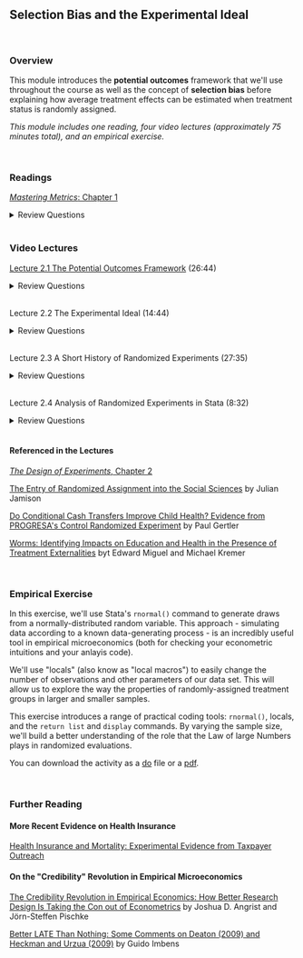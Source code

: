 ## Selection Bias and the Experimental Ideal

<br>

### Overview  
This module introduces the **potential outcomes** framework that we'll use throughout the course as well as the concept of **selection bias** before explaining how average treatment effects can be estimated when treatment status is randomly assigned.  

_This module includes one reading, four video lectures (approximately 75 minutes total), and an empirical exercise._

<br>

### Readings
[_Mastering Metrics_: Chapter 1](https://www.google.com/url?sa=t&rct=j&q=&esrc=s&source=web&cd=&ved=2ahUKEwjE2pfw-JjuAhUBZc0KHQo1DnoQFjAAegQIBhAC&url=http%3A%2F%2Fassets.press.princeton.edu%2Fchapters%2Fs10363.pdf&usg=AOvVaw3IGywrUpw1_F9e5npteATA)

<details><summary>Review Questions</summary>
  <br>
  <ol>
  <li>How do Americans with health insurance differ from those without health insurance?  Are those differences likely to represent the causal effects of having health insurance?  Why or why not? </li>
  <li>What are potential outcomes?  How do potential outcomes lead to a missing data problem in causal inference?  </li>
  <li>What is selection bias, and what implications does it have for program evaluation?  </li>
  <li>What is the Law of Large Numbers, and why is it important in randomized experiments?  </li>
  <li>Based on the evidence presented in the reading, what are the impacts of access to health insurance (in the United States)?  </li>
  </ol>
</details>

<br>

### Video Lectures  

[Lecture 2.1 The Potential Outcomes Framework](https://vimeo.com/512774637) (26:44)

<details><summary>Review Questions</summary>
  <br>
  <ol>
  <li>What is the fundamental problem of causal inference?</li>
  <li>What are potential outcomes, and how do they create a missing data problem in program evaluation?</li>
  <li>What is selection bias?  When and why is it likely to bias estimates of program impacts?</li>
  </ol>
</details>
  
<br>

Lecture 2.2 The Experimental Ideal (14:44)

<details><summary>Review Questions</summary>
  <br>
  <ol>
  <li>How can random assignment eliminate selection bias?</li>
  <li>What is the Law of Large Numbers, and why is it important in randomized experiments?</li>
  <li>How can we estimate the causal impacts of a program when treatment assignments are randomized?</li>
  </ol>
</details>

<br>

Lecture 2.3 A Short History of Randomized Experiments (27:35)

<details><summary>Review Questions</summary>
  <br>
  <ol>
  <li>Who was Ronald Fisher, and how did he contribute to the development of randomized experiments?</li>
  <li>When were randomized trials first used in medicine?  When were they first used in the social sciences?</li>
  <li>What were the first randomized evaluations used in the international development context?</li>
  </ol>
</details>

<br>

Lecture 2.4 Analysis of Randomized Experiments in Stata (8:32)  

<details><summary>Review Questions</summary>
  <br>
  <ol>
  <li>When treatment is randomly assigned, how can we test the null hypothesis thta the average treatment effect is equal to zero?</li>
  <li>How can linear regression be used to analyze data from randomized experiments?</li>
  </ol>
</details>
 
<br>

#### Referenced in the Lectures

[_The Design of Experiments_, Chapter 2](https://www.google.com/url?sa=t&rct=j&q=&esrc=s&source=web&cd=&ved=2ahUKEwjzkKfKr-7uAhWkB50JHTs7BfoQFjADegQIAhAC&url=https%3A%2F%2Fmimno.infosci.cornell.edu%2Finfo3350%2Freadings%2Ffisher.pdf&usg=AOvVaw3PD-Tt-WKw8_2oE_GqJOZl)  

[The Entry of Randomized Assignment into the Social Sciences](https://www.degruyter.com/document/doi/10.1515/jci-2017-0025/html) by Julian Jamison 

[Do Conditional Cash Transfers Improve Child Health? Evidence from PROGRESA's Control Randomized Experiment](https://www.aeaweb.org/articles?id=10.1257/0002828041302109) by Paul Gertler

[Worms:  Identifying Impacts on Education and Health in the Presence of Treatment Externalities](https://onlinelibrary.wiley.com/doi/abs/10.1111/j.1468-0262.2004.00481.x) byt Edward Miguel and Michael Kremer

<br>

### Empirical Exercise

In this exercise, we'll use Stata's `rnormal()` command to generate draws from a normally-distributed random variable.  This approach - simulating data 
according to a known data-generating process - is an incredibly useful tool in empirical microeconomics (both for checking your econometric intuitions and 
your anlayis code).    

We'll use "locals" (also know as "local macros") to easily change the number of observations and other parameters of our data set.  This will allow us to 
explore the way the properties of randomly-assigned treatment groups in larger and smaller samples.  

This exercise introduces a range of practical coding tools:  `rnormal()`, locals, and the `return list` and `display` commands.  By varying the sample size, we'll build a better understanding of the role that the Law of large Numbers plays in randomized evaluations.  

You can download the activity as a [do](https://pjakiela.github.io/ECON379/exercises/E2-selection-bias/E2-questions.do) file or a [pdf](https://pjakiela.github.io/ECON379/exercises/E2-selection-bias/E2-questions.pdf).

<br>

### Further Reading

#### More Recent Evidence on Health Insurance
[Health Insurance and Mortality: Experimental Evidence from Taxpayer Outreach](https://academic.oup.com/qje/article/136/1/1/5911132?login=true)  

#### On the "Credibility" Revolution in Empirical Microeconomics

[The Credibility Revolution in Empirical Economics: How Better Research Design Is Taking the Con out of Econometrics](https://www.aeaweb.org/articles?id=10.1257/jep.24.2.3) by Joshua D. Angrist and Jörn-Steffen Pischke

[Better LATE Than Nothing: Some Comments on Deaton (2009) and Heckman and Urzua (2009)](https://www.aeaweb.org/articles?id=10.1257/jel.48.2.399) by Guido Imbens



